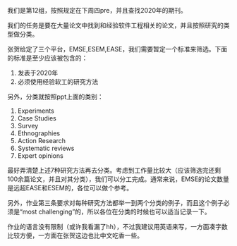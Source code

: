 我们是第12组，按照规定在下周四pre，并且查找2020年的期刊。

我们的任务是要在大量论文中找到和经验软件工程相关的论文，并且按照研究的类型做分类。

张贺给定了三个平台，EMSE,ESEM,EASE，我们需要暂定一个标准来筛选。下面的标准是至少应该被包含的：

1. 发表于2020年
2. 必须使用经验软工的研究方法

另外，分类就按照ppt上面的类别：

1. Experiments
2. Case Studies
3. Survey
4. Ethnographies
5. Action Research
6. Systematic reviews
7. Expert opinions

最好弄清楚上述7种研究方法再去分类。考虑到工作量比较大（应该筛选完还剩100余篇论文，并且对其分类），我们可以分工完成。通常来说，EMSE的论文数量是远超EASE和ESEM的，各位可以做个参考。

另外，作业第三条要求对每种研究方法都举一到两个分类的例子，而且这个例子必须是“most challenging”的，所以各位在分类的时候也可以适当记录一下。

作业的语言没有限制（或许我看漏了hh），不过我建议用英语来写，一方面凑字数比较方便，一方面在张贺这边也比中文吃香一些。

